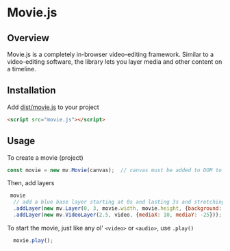 # Movie.js
## Overview
Movie.js is a completely in-browser video-editing framework. Similar to a video-editing software, the library lets you layer media and other content on a timeline.

## Installation
Add [dist/movie.js](dist/movie.js) to your project
```html
<script src="movie.js"></script>
```

## Usage
To create a movie (project)
```js
const movie = new mv.Movie(canvas);  // canvas must be added to DOM to see movie
```

Then, add layers
```js
 movie
  // add a blue base layer starting at 0s and lasting 3s and stretching to fill the screen
  .addLayer(new mv.Layer(0, 3, movie.width, movie.height, {background: 'blue'}))
  .addLayer(new mv.VideoLayer(2.5, video, {mediaX: 10, mediaY: -25}));
```

To start the movie, just like any ol' `<video>` or `<audio>`, use `.play()`
```js
  movie.play();
```
